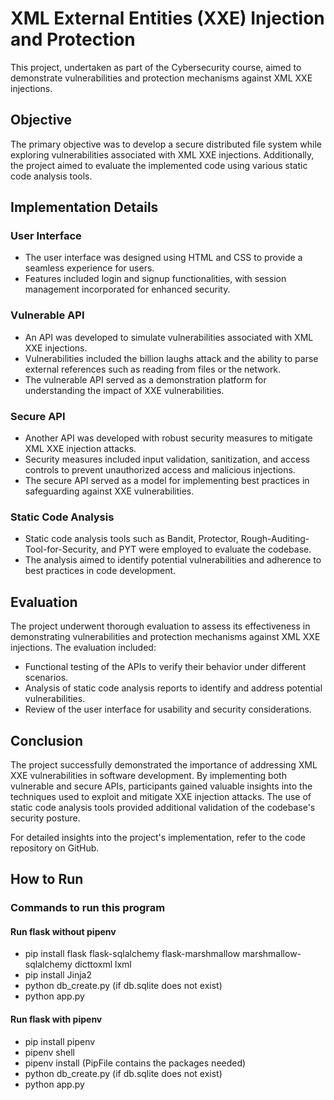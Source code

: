 # XML External Entities (XXE) Injection and Protection

This project, undertaken as part of the Cybersecurity course, aimed to demonstrate vulnerabilities and protection mechanisms against XML XXE injections.

## Objective
The primary objective was to develop a secure distributed file system while exploring vulnerabilities associated with XML XXE injections. Additionally, the project aimed to evaluate the implemented code using various static code analysis tools.

## Implementation Details
### User Interface
- The user interface was designed using HTML and CSS to provide a seamless experience for users.
- Features included login and signup functionalities, with session management incorporated for enhanced security.

### Vulnerable API
- An API was developed to simulate vulnerabilities associated with XML XXE injections.
- Vulnerabilities included the billion laughs attack and the ability to parse external references such as reading from files or the network.
- The vulnerable API served as a demonstration platform for understanding the impact of XXE vulnerabilities.

### Secure API
- Another API was developed with robust security measures to mitigate XML XXE injection attacks.
- Security measures included input validation, sanitization, and access controls to prevent unauthorized access and malicious injections.
- The secure API served as a model for implementing best practices in safeguarding against XXE vulnerabilities.

### Static Code Analysis
- Static code analysis tools such as Bandit, Protector, Rough-Auditing-Tool-for-Security, and PYT were employed to evaluate the codebase.
- The analysis aimed to identify potential vulnerabilities and adherence to best practices in code development.

## Evaluation
The project underwent thorough evaluation to assess its effectiveness in demonstrating vulnerabilities and protection mechanisms against XML XXE injections. The evaluation included:
- Functional testing of the APIs to verify their behavior under different scenarios.
- Analysis of static code analysis reports to identify and address potential vulnerabilities.
- Review of the user interface for usability and security considerations.

## Conclusion
The project successfully demonstrated the importance of addressing XML XXE vulnerabilities in software development. By implementing both vulnerable and secure APIs, participants gained valuable insights into the techniques used to exploit and mitigate XXE injection attacks. The use of static code analysis tools provided additional validation of the codebase's security posture.

For detailed insights into the project's implementation, refer to the code repository on GitHub.


## How to Run

### Commands to run this program
#### Run flask without pipenv
- pip install flask flask-sqlalchemy flask-marshmallow marshmallow-sqlalchemy dicttoxml lxml
- pip install Jinja2
- python db_create.py (if db.sqlite does not exist)
- python app.py

#### Run flask with pipenv
- pip install pipenv
- pipenv shell
- pipenv install (PipFile contains the packages needed)
- python db_create.py (if db.sqlite does not exist)
- python app.py
